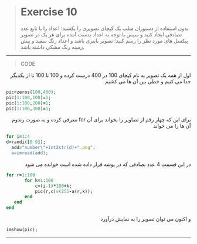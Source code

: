 > # Exercise 10
> بدون استفاده از دستوران متلب یک کپچای تصویری را بکشید؛ اعداد را با تابع عدد تصادفی ایجاد کنید و سپس با توجه به اعداد بدست آمده برای هر یک در تصویر پیکسل های مورد نظر را رسم کنید؛ تصویر باینری باشد و اعداد رنگ سفید و پیش زمینه رنگ مشکی داشته باشد.
***
>CODE

 <div dir="rtl">
اول از همه یک تصویر به نام کپچای 100 در 400 درست کرده و 100 تا 100 تا از یکدیگر جدا می کنیم و خطی بین آن ها می کشیم
 </div>

```ruby
pic=zeros(100,400);
pic(1:100,100)=1;
pic(1:100,200)=1;
pic(1:100,300)=1;
```

 <div dir="rtl">
برای این که چهار رقم از تصاویر را بخواند برای آن for معرفی کرده و به صورت رندوم آن ها را می خواند
 </div>
 
 ```ruby
for i=1:4
d=randi([0 9]);
   add="number\"+int2str(d)+".png";
   a=imread(add);
```

<div dir="rtl">
در این قسمت 4 عدد تصادفی که در پوشه قرار داده شده است خوانده می شود
</div>
 
```ruby
for r=1:100
       for k=1:100
           c=(i-1)*100+k;
           pic(r,c)=(255-a(r,k));
       end    
   end
end
```

<div dir="rtl">
و اکنون می توان تصویر را به نمایش درآورد
</div>

```ruby
imshow(pic);
```

***

